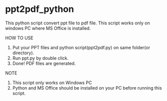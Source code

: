 # ppt2pdf_python
This python script convert ppt file to pdf file. This script works only on windows PC where MS Office is installed.

HOW TO USE

1. Put your PPT files and python script(ppt2pdf.py) on same folder(or directory).
2. Run ppt.py by double click.
3. Done! PDF files are generated.

NOTE
1. This script only works on Windows PC
2. Python and MS Office should be installed on your PC before running this script.
